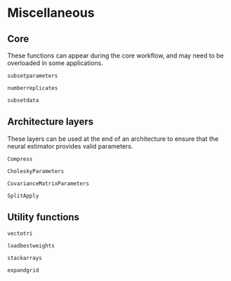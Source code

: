 # Miscellaneous


## Core

These functions can appear during the core workflow, and may need to be
overloaded in some applications.

```@docs
subsetparameters

numberreplicates

subsetdata
```

## Architecture layers

These layers can be used at the end of an architecture to ensure that the
neural estimator provides valid parameters.

```@docs
Compress

CholeskyParameters

CovarianceMatrixParameters

SplitApply
```

## Utility functions

```@docs
vectotri

loadbestweights

stackarrays

expandgrid
```
